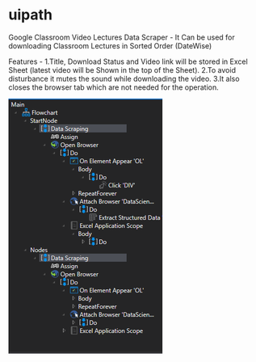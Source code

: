 # uipath
Google Classroom Video Lectures Data Scraper -
It Can be used for downloading Classroom Lectures in Sorted Order (DateWise)

Features -
1.Title, Download Status and Video link will be stored in Excel Sheet (latest video will be Shown in the top of the Sheet).
2.To avoid disturbance it mutes the sound while downloading the video.
3.It also closes the browser tab which are not needed for the operation.

![Screenshot](Structure.png)

